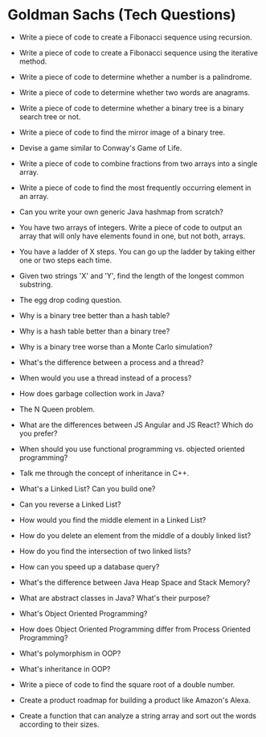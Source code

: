 # Goldman Sachs (Tech Questions)
* Write a piece of code to create a Fibonacci sequence using recursion.

* Write a piece of code to create a Fibonacci sequence using the iterative method.

* Write a piece of code to determine whether a number is a palindrome.

* Write a piece of code to determine whether two words are anagrams.

* Write a piece of code to determine whether a binary tree is a binary search tree or not.

* Write a piece of code to find the mirror image of a binary tree.

* Devise a game similar to Conway's Game of Life.

* Write a piece of code to combine fractions from two arrays into a single array.

* Write a piece of code to find the most frequently occurring element in an array.

* Can you write your own generic Java hashmap from scratch?

* You have two arrays of integers. Write a piece of code to output an array that will only have elements found in one, but not both, arrays.

* You have a ladder of X steps. You can go up the ladder by taking either one or two steps each time.

* Given two strings 'X' and 'Y', find the length of the longest common substring.

* The egg drop coding question.

* Why is a binary tree better than a hash table?

* Why is a hash table better than a binary tree?

* Why is a binary tree worse than a Monte Carlo simulation?

* What's the difference between a process and a thread?

* When would you use a thread instead of a process?

* How does garbage collection work in Java?

* The N Queen problem.

* What are the differences between JS Angular and JS React? Which do you prefer?

* When should you use functional programming vs. objected oriented programming?

* Talk me through the concept of inheritance in C++.

* What's a Linked List? Can you build one?

* Can you reverse a Linked List?

* How would you find the middle element in a Linked List?

* How do you delete an element from the middle of a doubly linked list?

* How do you find the intersection of two linked lists?

* How can you speed up a database query?

* What's the difference between Java Heap Space and Stack Memory?

* What are abstract classes in Java? What's their purpose?

* What's Object Oriented Programming?

* How does Object Oriented Programming differ from Process Oriented Programming?

* What's polymorphism in OOP?

* What's inheritance in OOP?

* Write a piece of code to find the square root of a double number.

* Create a product roadmap for building a product like Amazon's Alexa.

* Create a function that can analyze a string array and sort out the words according to their sizes. 

